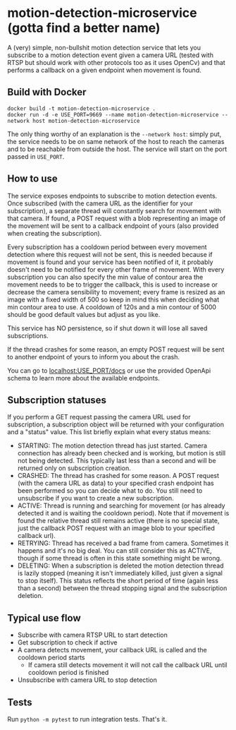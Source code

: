 # motion-detection-microservice (gotta find a better name)
A (very) simple, non-bullshit motion detection service that lets you subscribe to a motion detection event given a camera URL (tested with RTSP but should work with other protocols too as it uses OpenCv) and that performs a callback on a given endpoint when movement is found.

## Build with Docker
```
docker build -t motion-detection-microservice .
docker run -d -e USE_PORT=9669 --name motion-detection-microservice --network host motion-detection-microservice
```

The only thing worthy of an explanation is the `--network host`: simply put, the service needs to be on same network of the host to reach the cameras and to be reachable from outside the host.
The service will start on the port passed in `USE_PORT`.

## How to use
The service exposes endpoints to subscribe to motion detection events. 
Once subscribed (with the camera URL as the identifier for your subscription), a separate thread will constantly search for movement with that camera.
If found, a POST request with a blob representing an image of the movement will be sent to a callback endpoint of yours (also provided when creating the subscription).

Every subscription has a cooldown period between every movement detection where this request will not be sent, this is needed because if movement is found and your service
has been notified of it, it probably doesn't need to be notified for every other frame of movement.
With every subscription you can also specify the min value of contour area the movement needs to be to
trigger the callback, this is used to increase or decrease the camera sensibility to movement; every frame is resized as an
image with a fixed width of 500 so keep in mind this when deciding what min contour area to use.
A cooldown of 120s and a min contour of 5000 should be good default values but adjust as you like.

This service has NO persistence, so if shut down it will lose all saved subscriptions.

If the thread crashes for some reason, an empty POST request will be sent to another endpoint of yours to inform you about the crash.

You can go to [localhost:USE_PORT/docs]() or use the provided OpenApi schema to learn more about the available endpoints.

## Subscription statuses
If you perform a GET request passing the camera URL used for subscription, a subscription object will be returned with
your configuration and a "status" value.
This list briefly explain what every status means:
- STARTING: The motion detection thread has just started. Camera connection has already been checked and is working, but motion is still not being detected.
This typically last less than a second and will be returned only on subscription creation.
- CRASHED: The thread has crashed for some reason. A POST request (with the camera URL as data) to your specified crash endpoint 
has been performed so you can decide what to do. You still need to unsubscribe if you want to create a new subscription.
- ACTIVE: Thread is running and searching for movement (or has already detected it and is waiting the cooldown period). Note that
if movement is found the relative thread still remains active (there is no special state, just the callback POST request with
an image blob to your specified callback url).
- RETRYING: Thread has received a bad frame from camera. Sometimes it happens and it's no big deal. You can still consider this as ACTIVE,
though if some thread is often in this state something might be wrong.
- DELETING: When a subscription is deleted the motion detection thread is lazily stopped (meaning it isn't immediately killed, just 
given a signal to stop itself). This status reflects the short period of time (again less than a second) between the 
thread stopping signal and the subscription deletion.

## Typical use flow
- Subscribe with camera RTSP URL to start detection
- Get subscription to check if active
- A camera detects movement, your callback URL is called and the cooldown period starts
    - If camera still detects movement it will not call the callback URL until cooldown period is finished
- Unsubscribe with camera URL to stop detection

## Tests
Run `python -m pytest` to run integration tests. 
That's it.